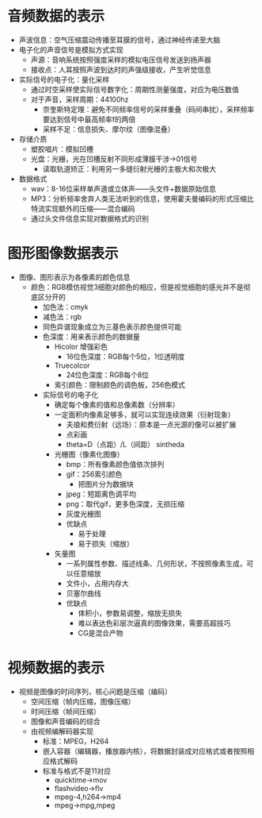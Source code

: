 # 音频数据的表示

- 声波信息：空气压缩震动传播至耳膜的信号，通过神经传递至大脑
- 电子化的声音信号是模拟方式实现
    - 声源：音响系统按照强度采样的模拟电压信号发送到扬声器
    - 接收点：人耳按照声波到达时的声强级接收，产生听觉信息
- 实际信号的电子化：量化采样
    - 通过时空采样使实际信号数字化：周期性测量强度，对应为电压数值
    - 对于声音，采样周期：44100hz
        - 奈奎斯特定理：避免不同频率信号的采样重叠（码间串扰），采样频率要达到信号中最高频率f的两倍
        - 采样不足：信息损失、摩尔纹（图像混叠）
- 存储介质
    - 塑胶唱片：模拟凹槽
    - 光盘：光栅，光在凹槽反射不同形成薄膜干涉→01信号
        - 读取轨道矫正：利用另一多缝衍射光栅的主极大和次极大
- 数据格式
    - wav：8-16位采样单声道或立体声——头文件+数据原始信息
    - MP3：分析频率舍弃人类无法听到的信息，使用霍夫曼编码的形式压缩比特流实现额外的压缩——混合编码
    - 通过头文件信息实现对数据格式的识别

# 图形图像数据表示

- 图像、图形表示为各像素的颜色信息
    - 颜色：RGB模仿视觉3细胞对颜色的相应，但是视觉细胞的感光并不是彻底区分开的
        - 加色法：cmyk
        - 减色法：rgb
        - 同色异谱现象成立为三基色表示颜色提供可能
        - 色深度：用来表示颜色的数据量
            - Hicolor 增强彩色
                - 16位色深度：RGB每个5位，1位透明度
            - Truecolcor
                - 24位色深度：RGB每个8位
            - 索引颜色：限制颜色的调色板，256色模式
        - 实际信号的电子化
            - 确定每个像素的值和总像素数（分辨率）
            - 一定面积内像素足够多，就可以实现连续效果（衍射现象）
                - 夫琅和费衍射（远场）：原本是一点光源的像可以被扩展
                - 点彩画
                - theta=D（点距）/L（间距）  sintheda
            - 光栅图（像素化图像）
                - bmp：所有像素颜色值依次排列
                - gif：256索引颜色
                    - 把图片分为数据块
                - jpeg：短距离色调平均
                - png：取代gif，更多色深度，无损压缩
                - 灰度光栅图
                - 优缺点
                    - 易于处理
                    - 易于损失（缩放）
            - 矢量图
                - 一系列属性参数、描述线条、几何形状，不按照像素生成，可以任意缩放
                - 文件小，占用内存大
                - 贝塞尔曲线
                - 优缺点
                    - 体积小，参数易调整，缩放无损失
                    - 难以表达色彩层次逼真的图像效果，需要高超技巧
                    - CG是混合产物

# 视频数据的表示

- 视频是图像的时间序列，核心问题是压缩（编码）
    - 空间压缩（帧内压缩，图像压缩）
    - 时间压缩（帧间压缩）
    - 图像和声音编码的综合
    - 由视频编解码器实现
        - 标准：MPEG，H264
        - 嵌入容器（编辑器，播放器内核），将数据封装成对应格式或者按照相应格式解码
        - 标准与格式不是11对应
            - quicktime→mov
            - flashvideo→flv
            - mpeg-4,h264→mp4
            - mpeg→mpg,mpeg
